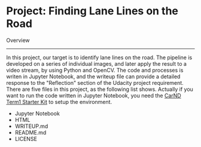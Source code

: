 # **Project: Finding Lane Lines on the Road**
Overview
- - -
In this project, our target is to identify lane lines on the road. The pipeline is developed on a series of individual images, and later apply the result to a video stream, by using Python and OpenCV. The code and processes is writen in Jupyter Notebook, and the writeup file can provide a detailed response to the "Reflection" section of the Udacity project requirement.
There are five files in this project, as the following list shows. Actually if you want to run the code written in Jupyter Notebook, you need the [CarND Term1 Starter Kit](https://github.com/udacity/CarND-Term1-Starter-Kit/blob/master/README.md) to setup the environment.
* Jupyter Notebook
* HTML
* WRITEUP.md
* README.md
* LICENSE
